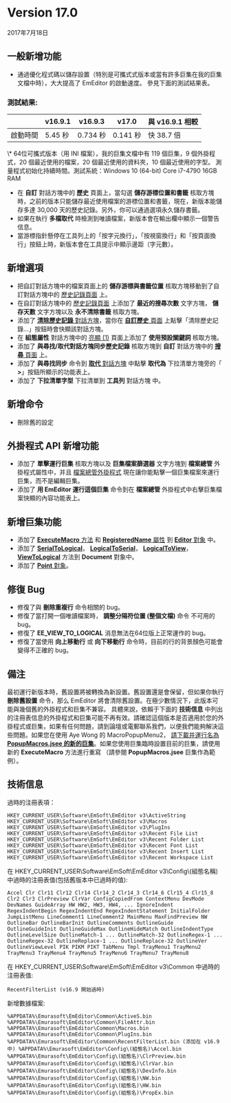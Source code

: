 # Version 17.0

2017年7月18日

## 一般新增功能

- 通過優化程式碼以儲存設置（特別是可攜式式版本或當有許多巨集在我的巨集文檔中時），大大提高了 EmEditor 的啟動速度。 參見下面的測試結果表。

### 測試結果:

|  | v16.9.1 | v16.9.3 | v17.0 | 與 v16.9.1 相較 |
| --- | --- | --- | --- | --- |
| 啟動時間 | 5.45 秒 | 0.734 秒 | 0.141 秒 | 快 38.7 倍 |

\\* 64位可攜式版本（用 INI 檔案），我的巨集文檔中有 119 個巨集，9 個外掛程式，20 個最近使用的檔案，20 個最近使用的資料夾，10 個最近使用的字型。 測量程式初始化持續時間。測試系統：Windows 10 (64-bit) Core i7-4790 16GB RAM

- 在 **自訂** 對話方塊中的 **歷史** 頁面上，當勾選 **儲存游標位置和書籤** 核取方塊時，之前的版本只能儲存最近使用檔案的游標位置和書籤，現在，新版本能儲存多達 30,000 天的歷史記錄。另外，你可以通過選項永久儲存書籤。
- 如果在執行 **多檔取代** 時檢測到唯讀檔案，新版本會在輸出欄中顯示一個警告信息。
- 當游標指針懸停在工具列上的「按字元換行」，「按視窗換行」和「按頁面換行」按鈕上時，新版本會在工具提示中顯示邊距（字元數）。

## 新增選項

- 把自訂對話方塊中的檔案頁面上的 **儲存游標與書籤位置** 核取方塊移動到了自訂對話方塊中的 [歷史記錄頁面](../dlg/customize/history/index) 上。
- 在自訂對話方塊中的 [歷史記錄頁面](../dlg/customize/history/index) 上添加了 **最近的搜尋次數** 文字方塊， **儲存天數** 文字方塊以及 **永不清除書籤** 核取方塊。
- 添加了 [**清除歷史記錄** 對話方塊](../dlg/clear_history/index)，當你在 [**自訂歷史** 頁面](../dlg/customize/history/index) 上點擊「清除歷史記錄...」按鈕時會快顯該對話方塊。
- 在 **組態屬性** 對話方塊中的 [亮顯 (1)](../dlg/properties/highlight1/index) 頁面上添加了 **使用預設關鍵詞** 核取方塊。
- 添加了 **與尋找/取代對話方塊同步歷史記錄** 核取方塊到 **自訂** 對話方塊中的 [**搜尋** 頁面](../dlg/customize/search/index) 上。
- 添加了 **與尋找同步** 命令到 [**取代** 對話方塊](../dlg/replace/index) 中點擊 **取代為** 下拉清單方塊旁的「 **>**」按鈕所顯示的功能表上。
- 添加了 **下拉清單字型** 下拉清單到 **工具列** 對話方塊 中。

## 新增命令

- 刪除舊的設定

## 外掛程式 API 新增功能

- 添加了 **單擊運行巨集** 核取方塊以及 **巨集檔案篩選器** 文字方塊到 **檔案總管** 外掛程式屬性中，并且 [檔案總管外掛程式](../howto/plugin/plugin_explorer) 現在讓你能點擊一個巨集檔案來運行巨集，而不是編輯巨集。
- 添加了 **用 EmEditor 運行這個巨集** 命令到在 **檔案總管** 外掛程式中右擊巨集檔案快顯的內容功能表上。

## 新增巨集功能

- 添加了 [**ExecuteMacro** 方法](../macro/editor/editor_executemacro) 和 [**RegisteredName** 屬性](../macro/editor/registeredname) 到 [**Editor** 對象](../macro/editor/index) 中。
- 添加了 [**SerialToLogical**](../macro/document/serialtological)， [**LogicalToSerial**](../macro/document/logicaltoserial)， [**LogicalToView**](../macro/document/logicaltoview)， [**ViewToLogical**](../macro/document/viewtological) 方法到 **Document** 對象中。
- 添加了 [**Point** 對象](../macro/point/index)。

## 修復 Bug

- 修復了與 **刪除重複行** 命令相關的 bug。
- 修復了當打開一個唯讀檔案時， **調整分隔符位置 (整個文檔)** 命令 不可用的 bug。
- 修復了 **EE\_VIEW\_TO\_LOGICAL** 消息無法在64位版上正常運作的 bug。
- 修復了當使用 **向上移動行** 或 **向下移動行** 命令時，目前的行的背景顏色可能會變得不正確的 bug。

## 備注

最初運行新版本時，舊設置將被轉換為新設置。舊設置還是會保留，但如果你執行 **刪除舊設置** 命令，那么 EmEditor 將會清除舊設置。在極少數情況下，此版本可能與幾個舊的外掛程式和巨集不兼容。 具體來說，依賴于下面的 **技術信息** 中列出的注冊表信息的外掛程式和巨集可能不再有效。請確認這個版本是否適用於您的外掛程式或巨集，如果有任何問題，請到論壇或電郵聯系我們，以便我們能夠解決這些問題。如果您在使用 Aye Wong 的 MacroPopupMenu2， [請下載并運行名為 **PopupMacros.jsee 的新的巨集**](https://www.emeditor.com/files/popupmacros-jsee/)。如果您使用巨集臨時設置目前的巨集，請使用新的 **ExecuteMacro** 方法進行重寫 （請參閱 **PopupMacros.jsee** 巨集作為範例）。

## 技術信息

過時的注冊表項：

`HKEY_CURRENT_USER\Software\EmSoft\EmEditor v3\ActiveString
HKEY_CURRENT_USER\Software\EmSoft\EmEditor v3\Macros
HKEY_CURRENT_USER\Software\EmSoft\EmEditor v3\PlugIns
HKEY_CURRENT_USER\Software\EmSoft\EmEditor v3\Recent File List
HKEY_CURRENT_USER\Software\EmSoft\EmEditor v3\Recent Folder List
HKEY_CURRENT_USER\Software\EmSoft\EmEditor v3\Recent Font List
HKEY_CURRENT_USER\Software\EmSoft\EmEditor v3\Recent Insert List
HKEY_CURRENT_USER\Software\EmSoft\EmEditor v3\Recent Workspace List
`

在 HKEY\_CURRENT\_USER\\Software\\EmSoft\\EmEditor v3\\Config\\(組態名稱) 中過時的注冊表值(包括舊版本中已過時的值):

`Accel
Clr
Clr11
Clr12
Clr14
Clr14_2
Clr14_3
Clr14_6
Clr15_4
Clr15_8
Clr2
Clr3
ClrPreview
ClrVar
ConfigCopiedFrom
ContextMenu
DevMode
DevNames
GuideArray
HW
HW2, HW3, HW4, ...
IgnoreIndent
RegexIndentBegin
RegexIndentEnd
RegexIndentStatement
InitialFolder
JumpListMenu
LineComment1
LineComment2
MainMenu
MaxFindPreview
NW
OutlineBar
OutlineBarInit
OutlineComments
OutlineGuide
OutlineGuideInit
OutlineGuideMax
OutlineHideMatch
OutlineIndentType
OutlineLevelSize
OutlineMatch-1 ... OutlineMatch-32
OutlineRegex-1 ... OutlineRegex-32
OutlineReplace-1 ... OutlineReplace-32
OutlineVer
OutlineViewLevel
PIK
PIKM
PIKT
TabMenu
Tmpl
TrayMenu1
TrayMenu2
TrayMenu3
TrayMenu4
TrayMenu5
TrayMenu6
TrayMenu7
TrayMenu8
`

在 HKEY\_CURRENT\_USER\\Software\\EmSoft\\EmEditor v3\\Common 中過時的注冊表值:

`RecentFilterList (v16.9 開始過時)`

新增數據檔案:

`%APPDATA%\Emurasoft\EmEditor\Common\ActiveS.bin
%APPDATA%\Emurasoft\EmEditor\Common\FileAttr.bin
%APPDATA%\Emurasoft\EmEditor\Common\Macros.bin
%APPDATA%\Emurasoft\EmEditor\Common\PlugIns.bin
%APPDATA%\Emurasoft\EmEditor\Common\RecentFilterList.bin (添加在 v16.9 中)
%APPDATA%\Emurasoft\EmEditor\Config\(組態名)\Accel.bin
%APPDATA%\Emurasoft\EmEditor\Config\(組態名)\ClrPreview.bin
%APPDATA%\Emurasoft\EmEditor\Config\(組態名)\ClrVar.bin
%APPDATA%\Emurasoft\EmEditor\Config\(組態名)\DevInfo.bin
%APPDATA%\Emurasoft\EmEditor\Config\(組態名)\NW.bin
%APPDATA%\Emurasoft\EmEditor\Config\(組態名)\HW.bin
%APPDATA%\Emurasoft\EmEditor\Config\(組態名)\PropEx.bin
`

